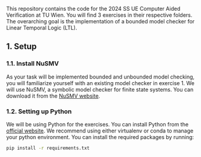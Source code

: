 This repository contains the code for the 2024 SS UE Computer Aided Verification at TU Wien. You will find 3 exercises in their respective folders. The overarching goal is the implementation of a bounded model checker for Linear Temporal Logic (LTL).

## 1. Setup

### 1.1. Install NuSMV

As your task will be implemented bounded and unbounded model checking, you will familiarize yourself with an existing model checker in exercise 1. We will use NuSMV, a symbolic model checker for finite state systems. You can download it from the [NuSMV website](http://nusmv.fbk.eu/).

### 1.2. Setting up Python

We will be using Python for the exercises. You can install Python from the [official website](https://www.python.org/downloads/). We recommend using either virtualenv or conda to manage your python environment. You can install the required packages by running:

```bash
pip install -r requirements.txt
```
